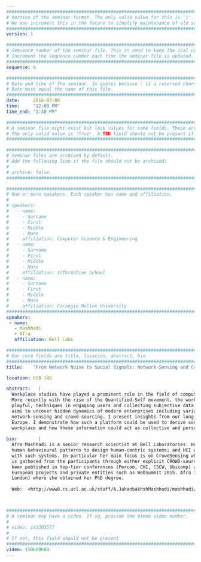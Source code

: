 ```yaml
---
################################################################################
# Version of the seminar format. The only valid value for this is '1'. 
# We may increment this in the future to simplify maintenance of old seminars.
################################################################################
version: 1

################################################################################
# Sequence number of the seminar file. This is used to keep the iCal up to date.
# Increment the sequence number each time the seminar file is updated.
################################################################################
sequence: 6

################################################################################
# Date and time of the seminar. In quotes because : is a reserved character.
# Date must equal the name of this file.
################################################################################
date:     2016-03-09
time:     "12:00 PM"
time_end: "1:30 PM"

################################################################################
# A seminar file might exist but lack values for some fields. These are 'TBD'. 
# The only valid value is 'True'. A TBD field should not be present if 'False'.
################################################################################

################################################################################
# Seminar files are archived by default.
# Add the following line if the file should not be archived:
#
# archive: false
################################################################################

################################################################################
# One or more speakers. Each speaker has name and affiliation.
#
# speakers:
#   - name: 
#     - Surname
#     - First
#     - Middle
#     - More
#     affiliation: Computer Science & Engineering 
#   - name: 
#     - Surname
#     - First
#     - Middle
#     - More
#     affiliation: Information School 
#   - name: 
#     - Surname
#     - First
#     - Middle
#     - More
#     affiliation: Carnegie Mellon University 
################################################################################
speakers:
 - name: 
   - Mashhadi
   - Afra
   affiliation: Bell Labs

################################################################################
# Our core fields are title, location, abstract, bio.
################################################################################
title:    "From Network Noise to Social Signals: Network-Sensing and Crowd-Sourcing for Behavioural Modelling"

location: HUB 145

abstract:   |
  Workplace studies have played a prominent role in the field of computer-supported cooperative work (CSCW) over the past 20 years.
  More recently with the rise of the Quantified-Self movement, the workplace studies have also started to look into new, sometimes
  playful, techniques in engaging users and collecting subjective data. In this talk I present "Quantified Enterprise" a platform that
  aims to uncover hidden dynamics of modern enterprises including various space/people metrics and their interplays, through
  network-sensing and crowd-sourcing. I present insights from our long-term deployment of this platform in two of Bell Labs offices in
  Europe. I demonstrate how such a platform could be used to derive social signals (e.g., interactions, happiness, and mood) at
  workplace and how these information could act as collective and personalised behavioural feedback to the employees themselves.  
  
bio:        |
  Afra Mashhadi is a senior research scientist at Bell Laboratories. Her research focuses in ubiquitous computing where she leverages
  human behavioural patterns to design human-centric systems; and HCI where she aims to uncover the perception of users’s interactions
  with such systems. In particular her main focus is on CrowdSensing which refers to the data collection methodology where information
  is gathered from the participants through either explicit CROWD-sourcing or implicit pervasive SENsing. Results of her research have
  been published in top-tier conferences (Percom, CHI, CSCW, Ubicomp) and journals, and trialled as part of multiple deployments in
  European projects and private entities such as WebSummit 2015. Afra is also an honorary researcher at UCL (University College
  London) where she obtained her PhD degree.
  
  Web:  <http://www0.cs.ucl.ac.uk/staff/A.JahanbakhshMashhadi/mashhadi/Home.html>



################################################################################
# A seminar may have a video. If so, provide the Vimeo video number.
#
# video: 142303577
#
# If not, this field should not be present 
################################################################################
video: 159689600
---
```

